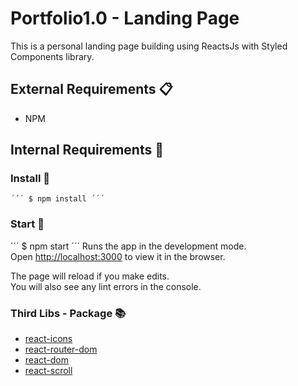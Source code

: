 # Portfolio1.0 - Landing Page
This is a personal landing page building using ReactsJs with Styled Components library.
## External Requirements 📋
 * NPM
## Internal Requirements 👾
### Install 🔧
    ´´´ $ npm install ´´´
### Start 🚀
´´´ $ npm start ´´´
Runs the app in the development mode.\
Open [http://localhost:3000](http://localhost:3000) to view it in the browser.

The page will reload if you make edits.\
You will also see any lint errors in the console.
### Third Libs - Package 📚
* [react-icons](https://react-icons.github.io/react-icons/)
* [react-router-dom](https://reactrouter.com/web/guides/quick-start) 
* [react-dom](https://reactrouter.com/)
* [react-scroll](https://www.npmjs.com/package/react-scroll)
